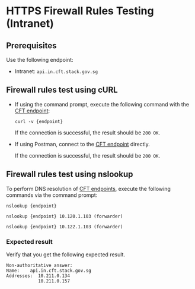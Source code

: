 # HTTPS Firewall Rules Testing (Intranet)

## Prerequisites

Use the following endpoint:
- Intranet: `api.in.cft.stack.gov.sg`

## Firewall rules test using cURL

- If using the command prompt, execute the following command with the [CFT endpoint](#prerequisites):

    ```
    curl -v {endpoint}
    ```

    If the connection is successful, the result should be `200 OK`.

- If using Postman, connect to the [CFT endpoint](#prerequisites) directly.

    If the connection is successful, the result should be `200 OK`.

## Firewall rules test using nslookup

To perform DNS resolution of [CFT endpoints](#prerequisites), execute the following commands via the command prompt:

```
nslookup {endpoint}
```

```
nslookup {endpoint} 10.120.1.103 (forwarder)
```

```
nslookup {endpoint} 10.122.1.103 (forwarder)
```

### Expected result

Verify that you get the following expected result.

```
Non-authoritative answer:
Name:    api.in.cft.stack.gov.sg
Addresses:  10.211.0.134
            10.211.0.157

```
